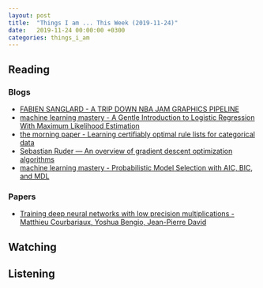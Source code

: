 ```yaml
---
layout: post
title:  "Things I am ... This Week (2019-11-24)"
date:   2019-11-24 00:00:00 +0300
categories: things_i_am
---
```


<!-- # Things I am ... This Week   -->

## Reading  

### Blogs

- [FABIEN SANGLARD - A TRIP DOWN NBA JAM GRAPHICS PIPELINE][fabian1]
- [machine learning mastery - A Gentle Introduction to Logistic Regression With Maximum Likelihood Estimation][mlm1]
- [the morning paper - Learning certifiably optimal rule lists for categorical data][mp1]
- [Sebastian Ruder — An overview of gradient descent optimization algorithms][ruder1]
- [machine learning mastery - Probabilistic Model Selection with AIC, BIC, and MDL][mlm2]

### Papers

- [Training deep neural networks with low precision multiplications - Matthieu Courbariaux, Yoshua Bengio, Jean-Pierre David][paper1]

## Watching  

## Listening  

[fabian1]:http://fabiensanglard.net/nbajamte/index.html
[mlm1]:https://machinelearningmastery.com/logistic-regression-with-maximum-likelihood-estimation/
[mp1]:https://blog.acolyer.org/2019/10/30/corels/
[ruder1]:https://ruder.io/optimizing-gradient-descent/
[paper1]:https://arxiv.org/abs/1412.7024
[mlm2]:https://machinelearningmastery.com/probabilistic-model-selection-measures/